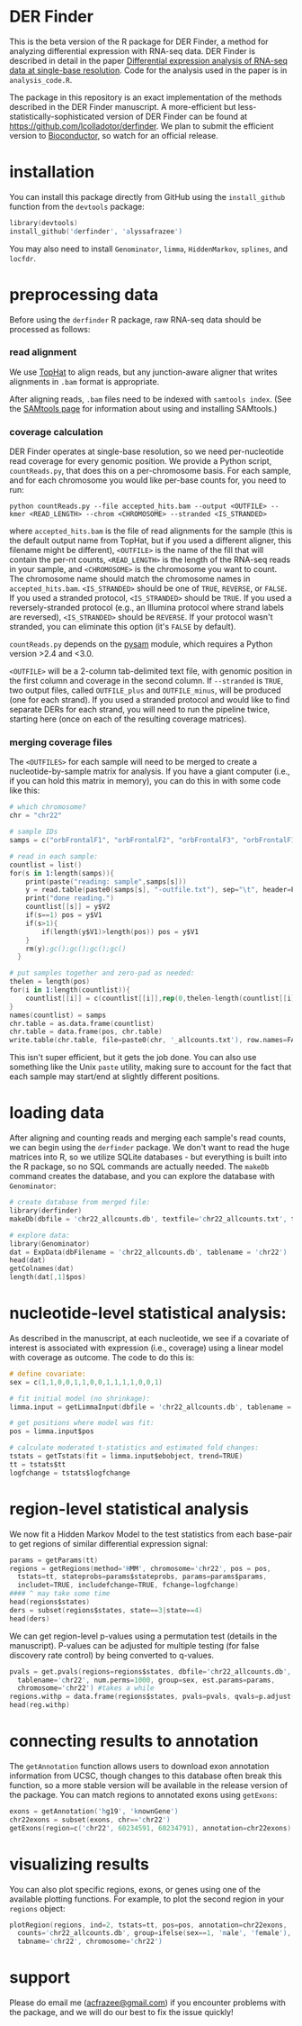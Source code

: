 DER Finder
=========

This is the beta version of the R package for DER Finder, a method for analyzing differential expression with RNA-seq data.  DER Finder is described in detail in the paper [Differential expression analysis of RNA-seq data at single-base resolution](http://biostatistics.oxfordjournals.org/content/early/2014/01/06/biostatistics.kxt053.full). Code for the analysis used in the paper is in `analysis_code.R`. 

The package in this repository is an exact implementation of the methods described in the DER Finder manuscript. A more-efficient but less-statistically-sophisticated version of DER Finder can be found at https://github.com/lcolladotor/derfinder. We plan to submit the efficient version to [Bioconductor](http://bioconductor.org/), so watch for an official release.

# installation
You can install this package directly from GitHub using the `install_github` function from the `devtools` package:
```S
library(devtools)
install_github('derfinder', 'alyssafrazee')
```
You may also need to install `Genominator`, `limma`, `HiddenMarkov`, `splines`, and `locfdr`.

# preprocessing data
Before using the `derfinder` R package, raw RNA-seq data should be processed as follows:

### read alignment
We use [TopHat](http://tophat.cbcb.umd.edu/) to align reads, but any junction-aware aligner that writes alignments in `.bam` format is appropriate. 

After aligning reads, `.bam` files need to be indexed with `samtools index`. (See the [SAMtools page](http://samtools.sourceforge.net/) for information about using and installing SAMtools.)

### coverage calculation
DER Finder operates at single-base resolution, so we need per-nucleotide read coverage for every genomic position. We provide a Python script, `countReads.py`, that does this on a per-chromosome basis. For each sample, and for each chromosome you would like per-base counts for, you need to run:
```
python countReads.py --file accepted_hits.bam --output <OUTFILE> --kmer <READ_LENGTH> --chrom <CHROMOSOME> --stranded <IS_STRANDED>
```
where `accepted_hits.bam` is the file of read alignments for the sample (this is the default output name from TopHat, but if you used a different aligner, this filename might be different), `<OUTFILE>` is the name of the fill that will contain the per-nt counts, `<READ_LENGTH>` is the length of the RNA-seq reads in your sample, and `<CHROMOSOME>` is the chromosome you want to count. The chromosome name should match the chromosome names in `accepted_hits.bam`. `<IS_STRANDED>` should be one of `TRUE`, `REVERSE`, or `FALSE`. If you used a stranded protocol, `<IS_STRANDED>` should be `TRUE`. If you used a reversely-stranded protocol (e.g., an Illumina protocol where strand labels are reversed), `<IS_STRANDED>` should be `REVERSE`. If your protocol wasn't stranded, you can eliminate this option (it's `FALSE` by default).

`countReads.py` depends on the [pysam](https://code.google.com/p/pysam/) module, which requires a Python version >2.4 and <3.0.

`<OUTFILE>` will be a 2-column tab-delimited text file, with genomic position in the first column and coverage in the second column. If `--stranded` is `TRUE`, two output files, called `OUTFILE_plus` and `OUTFILE_minus`, will be produced (one for each strand). If you used a stranded protocol and would like to find separate DERs for each strand, you will need to run the pipeline twice, starting here (once on each of the resulting coverage matrices).

### merging coverage files
The `<OUTFILES>` for each sample will need to be merged to create a nucleotide-by-sample matrix for analysis. If you have a giant computer (i.e., if you can hold this matrix in memory), you can do this in with some code like this: 
```S
# which chromosome?
chr = "chr22"

# sample IDs
samps = c("orbFrontalF1", "orbFrontalF2", "orbFrontalF3", "orbFrontalF11", "orbFrontalF23", "orbFrontalF32", "orbFrontalF33", "orbFrontalF40", "orbFrontalF42", "orbFrontalF43", "orbFrontalF47", "orbFrontalF53", "orbFrontalF55", "orbFrontalF56", "orbFrontalF58")

# read in each sample:
countlist = list()
for(s in 1:length(samps)){
    print(paste("reading: sample",samps[s]))
    y = read.table(paste0(samps[s], "-outfile.txt"), sep="\t", header=FALSE)
    print("done reading.")
    countlist[[s]] = y$V2
    if(s==1) pos = y$V1
    if(s>1){
        if(length(y$V1)>length(pos)) pos = y$V1
    }
    rm(y);gc();gc();gc();gc()
  }

# put samples together and zero-pad as needed:
thelen = length(pos)
for(i in 1:length(countlist)){
    countlist[[i]] = c(countlist[[i]],rep(0,thelen-length(countlist[[i]])))
}
names(countlist) = samps
chr.table = as.data.frame(countlist)
chr.table = data.frame(pos, chr.table)
write.table(chr.table, file=paste0(chr, '_allcounts.txt'), row.names=FALSE, quote=FALSE, sep="\t")
```
This isn't super efficient, but it gets the job done. You can also use something like the Unix `paste` utility, making sure to account for the fact that each sample may start/end at slightly different positions.

# loading data
After aligning and counting reads and merging each sample's read counts, we can begin using the `derfinder` package. We don't want to read the huge matrices into R, so we utilize SQLite databases - but everything is built into the R package, so no SQL commands are actually needed. The `makeDb` command creates the database, and you can explore the database with `Genominator`:

```S
# create database from merged file:
library(derfinder)
makeDb(dbfile = 'chr22_allcounts.db', textfile='chr22_allcounts.txt', tablename = 'chr22')

# explore data:
library(Genominator)
dat = ExpData(dbFilename = 'chr22_allcounts.db', tablename = 'chr22')
head(dat)
getColnames(dat)
length(dat[,1]$pos)
```

# nucleotide-level statistical analysis:
As described in the manuscript, at each nucleotide, we see if a covariate of interest is associated with expression (i.e., coverage) using a linear model with coverage as outcome. The code to do this is:
```S
# define covariate:
sex = c(1,1,0,0,1,1,0,0,1,1,1,1,0,0,1)

# fit initial model (no shrinkage):
limma.input = getLimmaInput(dbfile = 'chr22_allcounts.db', tablename = 'chr22', group = sex)

# get positions where model was fit:
pos = limma.input$pos

# calculate moderated t-statistics and estimated fold changes:
tstats = getTstats(fit = limma.input$ebobject, trend=TRUE)
tt = tstats$tt
logfchange = tstats$logfchange
```

# region-level statistical analysis
We now fit a Hidden Markov Model to the test statistics from each base-pair to get regions of similar differential expression signal:
```S
params = getParams(tt)
regions = getRegions(method='HMM', chromosome='chr22', pos = pos, 
  tstats=tt, stateprobs=params$stateprobs, params=params$params,
  includet=TRUE, includefchange=TRUE, fchange=logfchange)
#### ^ may take some time
head(regions$states)
ders = subset(regions$states, state==3|state==4)
head(ders)
```
We can get region-level p-values using a permutation test (details in the manuscript). P-values can be adjusted for multiple testing (for false discovery rate control) by being converted to q-values.
```S
pvals = get.pvals(regions=regions$states, dbfile='chr22_allcounts.db',
  tablename='chr22', num.perms=1000, group=sex, est.params=params,
  chromosome='chr22') #takes a while
regions.withp = data.frame(regions$states, pvals=pvals, qvals=p.adjust(pvals, 'fdr'))
head(reg.withp)
```

# connecting results to annotation
The `getAnnotation` function allows users to download exon annotation information from UCSC, though changes to this database often break this function, so a more stable version will be available in the release version of the package. You can match regions to annotated exons using `getExons`:
```S
exons = getAnnotation('hg19', 'knownGene')
chr22exons = subset(exons, chr=='chr22')
getExons(region=c('chr22', 60234591, 60234791), annotation=chr22exons)
```

# visualizing results
You can also plot specific regions, exons, or genes using one of the available plotting functions.  For example, to plot the second region in your `regions` object:
```S
plotRegion(regions, ind=2, tstats=tt, pos=pos, annotation=chr22exons,
  counts='chr22_allcounts.db', group=ifelse(sex==1, 'male', 'female'),
  tabname='chr22', chromosome='chr22')
```

# support
Please do email me (acfrazee@gmail.com) if you encounter problems with the package, and we will do our best to fix the issue quickly! 












